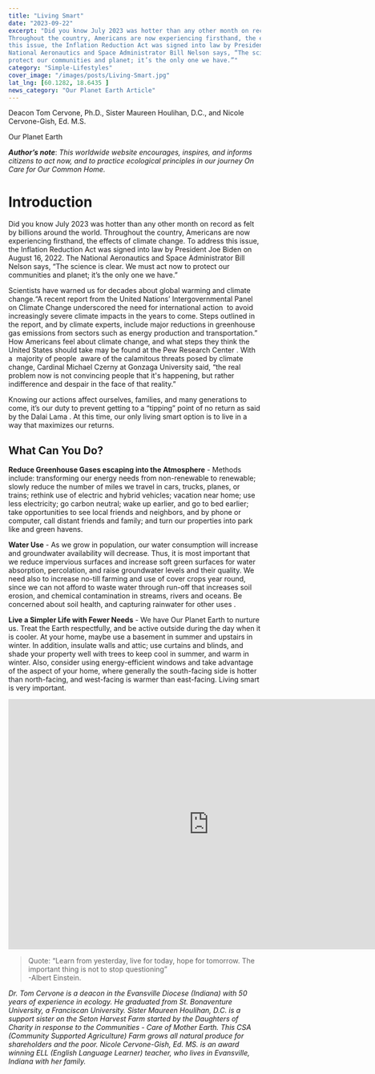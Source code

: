 ```yaml
---
title: "Living Smart"
date: "2023-09-22"
excerpt: "Did you know July 2023 was hotter than any other month on record as felt by billions around the world?
Throughout the country, Americans are now experiencing firsthand, the effects of climate change. To address
this issue, the Inflation Reduction Act was signed into law by President Joe Biden on August 16, 2022. The
National Aeronautics and Space Administrator Bill Nelson says, “The science is clear. We must act now to
protect our communities and planet; it’s the only one we have.”"
category: "Simple-Lifestyles"
cover_image: "/images/posts/Living-Smart.jpg"
lat_lng: [60.1282, 18.6435 ]
news_category: "Our Planet Earth Article"
---
```


Deacon Tom Cervone, Ph.D., Sister Maureen Houlihan, D.C., and Nicole Cervone-Gish, Ed. M.S.

Our Planet Earth

**_Author’s note_**: _This worldwide website encourages, inspires, and informs citizens to act now, and to practice
ecological principles in our journey On Care for Our Common Home._

# Introduction

Did you know July 2023 was hotter than any other month on record as felt by billions around the world.
Throughout the country, Americans are now experiencing firsthand, the effects of climate change. To address
this issue, the Inflation Reduction Act was signed into law by President Joe Biden on August 16, 2022. The
National Aeronautics and Space Administrator Bill Nelson says, “The science is clear. We must act now to
protect our communities and planet; it’s the only one we have.”

Scientists have warned us for decades about global warming and climate change.“A recent report from the
United Nations’ Intergovernmental Panel on Climate Change underscored the need for international action  to
avoid increasingly severe climate impacts in the years to come. Steps outlined in the report, and by climate
experts, include major reductions in greenhouse gas emissions from sectors such as energy production and
transportation.” How Americans feel about climate change, and what steps they think the United States should
take may be found at the Pew Research Center . With a  majority of people  aware of the calamitous threats posed
by climate change, Cardinal Michael Czerny at Gonzaga University said, “the real problem now is not
convincing people that it&#39;s happening, but rather indifference and despair in the face of that reality.”

Knowing our actions affect ourselves, families, and many generations to come, it’s our duty to prevent getting
to a “tipping” point of no return as said by the Dalai Lama . At this time, our only living smart option is to live in
a way that maximizes our returns.

## What Can You Do?

**Reduce Greenhouse Gases escaping into the Atmosphere** - Methods include: transforming our energy needs
from non-renewable to renewable; slowly reduce the number of miles we travel in cars, trucks, planes, or trains;
rethink use of electric and hybrid vehicles; vacation near home; use less electricity; go carbon neutral; wake up
earlier, and go to bed earlier; take opportunities to see local friends and neighbors, and by phone or computer,
call distant friends and family; and turn our properties into park like and green havens.

**Water Use** - As we grow in population, our water consumption will increase and groundwater availability will
decrease. Thus, it is most important that we reduce impervious surfaces and increase soft green surfaces for
water absorption, percolation, and raise groundwater levels and their quality. We need also to increase no-till
farming and use of cover crops year round, since we can not afford to waste water through run-off that increases
soil erosion, and chemical contamination in streams, rivers and oceans. Be concerned about soil health, and
capturing rainwater for other uses .

**Live a Simpler Life with Fewer Needs** - We have Our Planet Earth to nurture us. Treat the Earth respectfully,
and be active outside during the day when it is cooler. At your home, maybe use a basement in summer and
upstairs in winter. In addition, insulate walls and attic; use curtains and blinds, and shade your property well
with trees to keep cool in summer, and warm in winter. Also, consider using energy-efficient windows and take
advantage of the aspect of your home, where generally the south-facing side is hotter than north-facing, and
west-facing is warmer than east-facing. Living smart is very important.

<iframe width="800" height="500" src="https://www.youtube.com/embed/0k2-SzlDGko?si=vg36II19V9e8bL1r" title="YouTube video player" frameborder="0" allow="accelerometer; autoplay; clipboard-write; encrypted-media; gyroscope; picture-in-picture; web-share" allowfullscreen></iframe>

> Quote:
> “Learn from yesterday, live for today, hope for tomorrow. The important thing is not to stop questioning” <br/>
> -Albert Einstein.

_Dr. Tom Cervone is a deacon in the Evansville Diocese (Indiana) with 50 years of experience in ecology. He
graduated from St. Bonaventure University, a Franciscan University. Sister Maureen Houlihan, D.C. is a
support sister on the Seton Harvest Farm started by the Daughters of Charity in response to the Communities -
Care of Mother Earth. This CSA (Community Supported Agriculture) Farm grows all natural produce for
shareholders and the poor. Nicole Cervone-Gish, Ed. MS. is an award winning ELL (English Language
Learner) teacher, who lives in Evansville, Indiana with her family._
